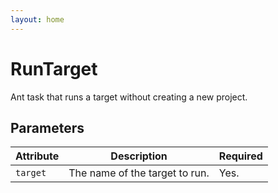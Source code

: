 ```yaml
---
layout: home
---
```

RunTarget
=========

Ant task that runs a target without creating a new project.

Parameters
----------

| Attribute | Description                    | Required |
|-----------|--------------------------------|----------|
| `target`  | The name of the target to run. | Yes.     |
